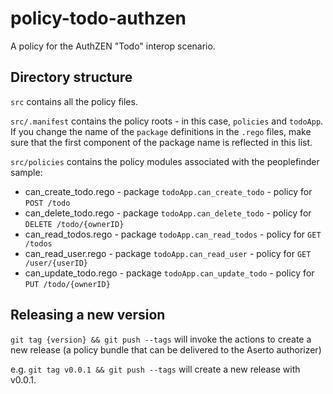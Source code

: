 # policy-todo-authzen

A policy for the AuthZEN "Todo" interop scenario.

## Directory structure

`src` contains all the policy files.

`src/.manifest` contains the policy roots - in this case, `policies` and `todoApp`. If you change the name of the `package` definitions in the `.rego` files, make sure that the first component of the package name is reflected in this list.

`src/policies` contains the policy modules associated with the peoplefinder sample:

* can_create_todo.rego - package `todoApp.can_create_todo` - policy for `POST /todo`
* can_delete_todo.rego - package `todoApp.can_delete_todo` - policy for `DELETE /todo/{ownerID}`
* can_read_todos.rego - package `todoApp.can_read_todos` - policy for `GET /todos`
* can_read_user.rego - package `todoApp.can_read_user` - policy for `GET /user/{userID}`
* can_update_todo.rego - package `todoApp.can_update_todo` - policy for `PUT /todo/{ownerID}`

## Releasing a new version

`git tag {version} && git push --tags` will invoke the actions to create a new release (a policy bundle that can be delivered to the Aserto authorizer)

e.g. `git tag v0.0.1 && git push --tags` will create a new release with v0.0.1.
